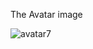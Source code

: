 The Avatar image

![avatar7](https://user-images.githubusercontent.com/67864420/210560860-3470c5fb-ec85-4e27-a12f-f58224e87338.png)
